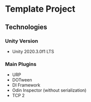 # Template Project

## Technologies

### Unity Version
- Unity 2020.3.0f1 LTS

### Main Plugins
- URP
- DOTween
- DI Framework
- Odin Inspector (without serialization)
- TCP 2
